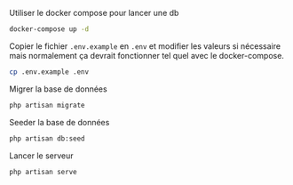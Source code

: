 
Utiliser le docker compose pour lancer une db

```bash
docker-compose up -d
```

Copier le fichier `.env.example` en `.env` et modifier les valeurs si nécessaire mais normalement ça devrait fonctionner tel quel avec le docker-compose.

```bash
cp .env.example .env
```

Migrer la base de données

```bash
php artisan migrate
```

Seeder la base de données

```bash
php artisan db:seed
```

Lancer le serveur

```bash
php artisan serve
```




